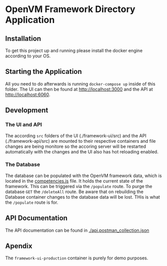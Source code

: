 # OpenVM Framework Directory Application

## Installation

To get this project up and running please install the docker engine according to your OS.

## Starting the Application

All you need to do afterwards is running `docker-compose up` inside of this folder. The UI can then be found at [http://localhost:3000](http://localhost:3000) and the API at [http://localhost:6060](http://localhost:6060).

## Development

### The UI and API

The according `src` folders of the UI (./framework-ui/src) and the API (./framework-api/src) are mounted to their respective containers and file changes are being monitore so the accoring server will be restarted automatically with the changes and the UI also has hot reloading enabled.

### The Database

The database can be populated with the OpenVM framework data, which is located in the [competencies.js](./framework-api/src/database/competencies.js) file. It holds the current state of the framework. This can be triggered via the `/populate` route. To purge the database `GET` the `/deleteAll` route. Be aware that on rebuilding the Database container changes to the database data will be lost. THis is what the `/populate` route is for.

## API Documentation

The API documentation can be found in [./api.postman_collection.json](./api.postman_collection.json)

## Apendix

The `framework-ui-production` container is purely for demo purposes.
